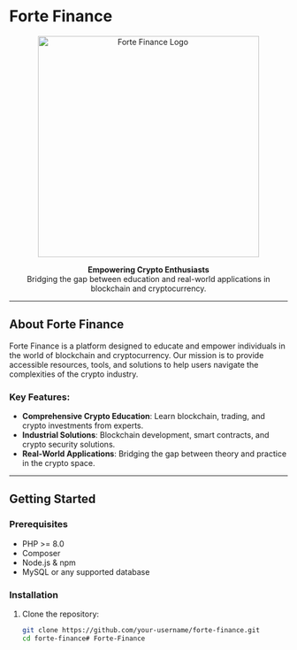 # Forte Finance

<p align="center">
    <img src="{{ asset('LogoFF.png') }}" alt="Forte Finance Logo" width="400">
</p>

<p align="center">
    <strong>Empowering Crypto Enthusiasts</strong><br>
    Bridging the gap between education and real-world applications in blockchain and cryptocurrency.
</p>

---

## About Forte Finance

Forte Finance is a platform designed to educate and empower individuals in the world of blockchain and cryptocurrency. Our mission is to provide accessible resources, tools, and solutions to help users navigate the complexities of the crypto industry.

### Key Features:
- **Comprehensive Crypto Education**: Learn blockchain, trading, and crypto investments from experts.
- **Industrial Solutions**: Blockchain development, smart contracts, and crypto security solutions.
- **Real-World Applications**: Bridging the gap between theory and practice in the crypto space.

---

## Getting Started

### Prerequisites
- PHP >= 8.0
- Composer
- Node.js & npm
- MySQL or any supported database

### Installation
1. Clone the repository:
   ```bash
   git clone https://github.com/your-username/forte-finance.git
   cd forte-finance# Forte-Finance
